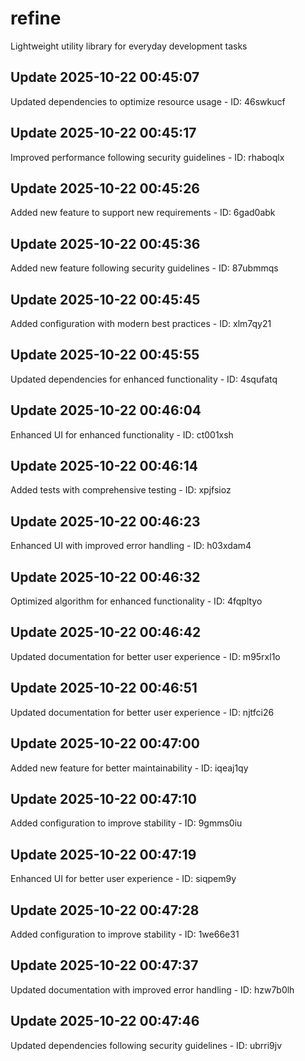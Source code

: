 # refine
Lightweight utility library for everyday development tasks

## Update 2025-10-22 00:45:07
Updated dependencies to optimize resource usage - ID: 46swkucf


## Update 2025-10-22 00:45:17
Improved performance following security guidelines - ID: rhaboqlx


## Update 2025-10-22 00:45:26
Added new feature to support new requirements - ID: 6gad0abk


## Update 2025-10-22 00:45:36
Added new feature following security guidelines - ID: 87ubmmqs


## Update 2025-10-22 00:45:45
Added configuration with modern best practices - ID: xlm7qy21


## Update 2025-10-22 00:45:55
Updated dependencies for enhanced functionality - ID: 4squfatq


## Update 2025-10-22 00:46:04
Enhanced UI for enhanced functionality - ID: ct001xsh


## Update 2025-10-22 00:46:14
Added tests with comprehensive testing - ID: xpjfsioz


## Update 2025-10-22 00:46:23
Enhanced UI with improved error handling - ID: h03xdam4


## Update 2025-10-22 00:46:32
Optimized algorithm for enhanced functionality - ID: 4fqpltyo


## Update 2025-10-22 00:46:42
Updated documentation for better user experience - ID: m95rxl1o


## Update 2025-10-22 00:46:51
Updated documentation for better user experience - ID: njtfci26


## Update 2025-10-22 00:47:00
Added new feature for better maintainability - ID: iqeaj1qy


## Update 2025-10-22 00:47:10
Added configuration to improve stability - ID: 9gmms0iu


## Update 2025-10-22 00:47:19
Enhanced UI for better user experience - ID: siqpem9y


## Update 2025-10-22 00:47:28
Added configuration to improve stability - ID: 1we66e31


## Update 2025-10-22 00:47:37
Updated documentation with improved error handling - ID: hzw7b0lh


## Update 2025-10-22 00:47:46
Updated dependencies following security guidelines - ID: ubrri9jv

